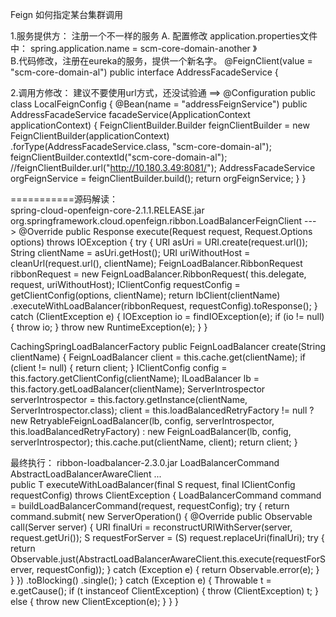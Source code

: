 
Feign 如何指定某台集群调用

1.服务提供方： 注册一个不一样的服务
    A. 配置修改
        application.properties文件中：
            spring.application.name = scm-core-domain-another
》    
    B.代码修改，注册在eureka的服务，提供一个新名字。
        @FeignClient(value = "scm-core-domain-al")
        public interface AddressFacadeService {

2.调用方修改：
    建议不要使用url方式，还没试验通
==>
    @Configuration
    public class LocalFeignConfig {
        @Bean(name = "addressFeignService")
        public AddressFacadeService facadeService(ApplicationContext applicationContext) {
            FeignClientBuilder.Builder<AddressFacadeService> feignClientBuilder = new FeignClientBuilder(applicationContext)
                    .forType(AddressFacadeService.class, "scm-core-domain-al");
            feignClientBuilder.contextId("scm-core-domain-al");
            //feignClientBuilder.url("http://10.180.3.49:8081/");
            AddressFacadeService orgFeignService = feignClientBuilder.build();
            return orgFeignService;
        }
    }
    
===========源码解读：    
spring-cloud-openfeign-core-2.1.1.RELEASE.jar
    org.springframework.cloud.openfeign.ribbon.LoadBalancerFeignClient
--->
    @Override
    public Response execute(Request request, Request.Options options) throws IOException {
        try {
            URI asUri = URI.create(request.url());
            String clientName = asUri.getHost();
            URI uriWithoutHost = cleanUrl(request.url(), clientName);
            FeignLoadBalancer.RibbonRequest ribbonRequest = new FeignLoadBalancer.RibbonRequest(
                    this.delegate, request, uriWithoutHost);
            IClientConfig requestConfig = getClientConfig(options, clientName);
            return lbClient(clientName)
                    .executeWithLoadBalancer(ribbonRequest, requestConfig).toResponse();
        }
        catch (ClientException e) {
            IOException io = findIOException(e);
            if (io != null) {
                throw io;
            }
            throw new RuntimeException(e);
        }
    }

CachingSpringLoadBalancerFactory
    public FeignLoadBalancer create(String clientName) {
		FeignLoadBalancer client = this.cache.get(clientName);
		if (client != null) {
			return client;
		}
		IClientConfig config = this.factory.getClientConfig(clientName);
		ILoadBalancer lb = this.factory.getLoadBalancer(clientName);
		ServerIntrospector serverIntrospector = this.factory.getInstance(clientName,
				ServerIntrospector.class);
		client = this.loadBalancedRetryFactory != null
				? new RetryableFeignLoadBalancer(lb, config, serverIntrospector,
						this.loadBalancedRetryFactory)
				: new FeignLoadBalancer(lb, config, serverIntrospector);
		this.cache.put(clientName, client);
		return client;
	}
	
最终执行：
ribbon-loadbalancer-2.3.0.jar
    LoadBalancerCommand
    AbstractLoadBalancerAwareClient
...    
    public T executeWithLoadBalancer(final S request, final IClientConfig requestConfig) throws ClientException {
        LoadBalancerCommand<T> command = buildLoadBalancerCommand(request, requestConfig);
        try {
            return command.submit(
                new ServerOperation<T>() {
                    @Override
                    public Observable<T> call(Server server) {
                        URI finalUri = reconstructURIWithServer(server, request.getUri());
                        S requestForServer = (S) request.replaceUri(finalUri);
                        try {
                            return Observable.just(AbstractLoadBalancerAwareClient.this.execute(requestForServer, requestConfig));
                        } 
                        catch (Exception e) {
                            return Observable.error(e);
                        }
                    }
                })
                .toBlocking()
                .single();
        } catch (Exception e) {
            Throwable t = e.getCause();
            if (t instanceof ClientException) {
                throw (ClientException) t;
            } else {
                throw new ClientException(e);
            }
        }
    }
        
    